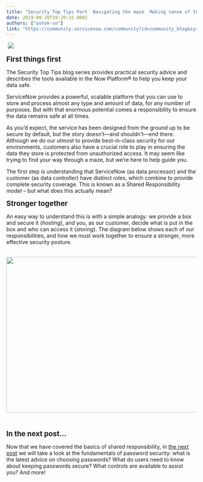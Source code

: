 ```yaml
---
title: "Security Top Tips Part  Navigating the maze  Making sense of the shared security model"
date: 2019-09-20T19:20:32.000Z
authors: ["ashok-sn"]
link: "https://community.servicenow.com/community?id=community_blog&sys_id=990b8c49db0c4c145ed4a851ca961973"
---
```

<p> <img style="max-width: 100%; max-height: 480px;" src="https://community.servicenow.com/7c4a880ddbc84c145ed4a851ca96199b.iix" /></p>
<p><span style="font-size: 14pt;"><strong>First things first</strong></span></p>
<p>The Security Top Tips blog series provides practical security advice and describes the tools available in the Now Platform® to help you keep your data safe.</p>
<p>ServiceNow provides a powerful, scalable platform that you can use to store and process almost any type and amount of data, for any number of purposes. But with that enormous potential comes a responsibility to ensure the data remains safe at all times.</p>
<p>As you’d expect, the service has been designed from the ground up to be secure by default, but the story doesn’t—and shouldn’t—end there. Although we do our utmost to provide best-in-class security for our environments, customers also have a crucial role to play in ensuring the data they store is protected from unauthorized access. It may seem like trying to find your way through a maze, but we’re here to help guide you.</p>
<p>The first step is understanding that ServiceNow (as data processor) and the customer (as data controller) have distinct roles, which combine to provide complete security coverage. This is known as a Shared Responsibility model – but what does this actually mean?</p>
<p><span style="font-size: 14pt;"><strong>Stronger together</strong></span></p>
<p>An easy way to understand this is with a simple analogy: we provide a box and secure it (<em>hosting</em>), and you, as our customer, decide what is put in the box and who can access it (<em>storing</em>). The diagram below shows each of our responsibilities, and how we must work together to ensure a stronger, more effective security posture.</p>
<p> <img src="https://community.servicenow.com/bf2d7d04db160050190dfb243996194a.iix" width="780" height="412" /></p>
<p> </p>
<p><span style="font-size: 14pt;"><strong>In the next post…</strong></span></p>
<p>Now that we have covered the basics of shared responsibility, in <a href="https://community.servicenow.com/community?id&#61;community_blog&amp;sys_id&#61;8ae6cec4db1a0050190dfb24399619c0" target="_blank" rel="noopener noreferrer nofollow">the next post</a> we will take a look at the fundamentals of password security: what is the latest advice on choosing passwords? What do users need to know about keeping passwords secure? What controls are available to assist you? And more!</p>
<p> </p>